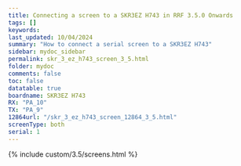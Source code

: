 ```yaml
---
title: Connecting a screen to a SKR3EZ H743 in RRF 3.5.0 Onwards
tags: []
keywords: 
last_updated: 10/04/2024
summary: "How to connect a serial screen to a SKR3EZ H743"
sidebar: mydoc_sidebar
permalink: skr_3_ez_h743_screen_3_5.html
folder: mydoc
comments: false
toc: false
datatable: true
boardname: SKR3EZ H743
RX: "PA_10"
TX: "PA_9"
12864url: "/skr_3_ez_h743_screen_12864_3_5.html"
screenType: both
serial: 1
---
```


{% include custom/3.5/screens.html %}
